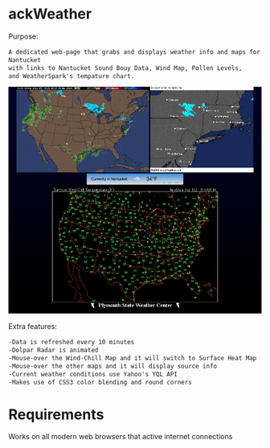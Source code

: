 ackWeather
=====
Purpose: 

	A dedicated web-page that grabs and displays weather info and maps for Nantucket 
	with links to Nantucket Sound Bouy Data, Wind Map, Pollen Levels, 
	and WeatherSpark's tempature chart.

<img src="https://github.com/xeoron/ackWeather/blob/master/images/sample.png?raw=true"/>

Extra features:

	-Data is refreshed every 10 minutes
	-Dolpar Radar is animated
	-Mouse-over the Wind-Chill Map and it will switch to Surface Heat Map
	-Mouse-over the other maps and it will display source info
	-Current weather conditions use Yahoo's YQL API
	-Makes use of CSS3 color blending and round corners
	
Requirements
=====
Works on all modern web browsers that active internet connections

	
